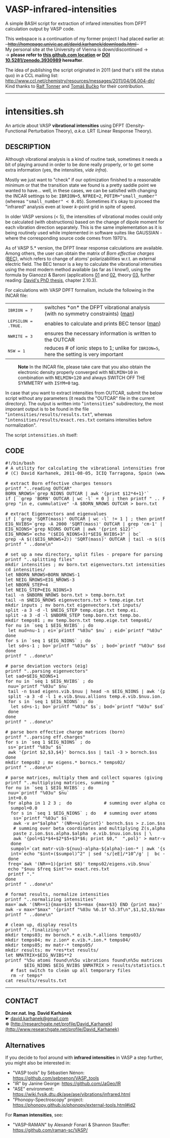 # VASP-infrared-intensities
A simple BASH script for extraction of infared intensities from DFPT calculation output by VASP code.

This webspace is a continuation of my former project I had placed earlier at:  
<del>&nbsp; http://homepage.univie.ac.at/david.karhanek/downloads.html &nbsp;</del>   
My personal site at the University of Vienna is down/discontinued ->  
 -> **please refer to [this github.com location](https://github.com/dakarhanek/VASP-infrared-intensities/) or [DOI 10.5281/zenodo.3930989](https://dx.doi.org/10.5281/zenodo.3930989) hereafter**.

The idea of publishing the script originated in 2011 (and that's still the status quo) in a CCL mailing list:   
http://www.ccl.net/chemistry/resources/messages/2011/04/06.004-dir/     
Kind thanks to [Ralf Tonner](https://www.researchgate.net/profile/Ralf-Tonner-Zech) and [Tomáš Bučko](https://www.researchgate.net/profile/Tomas_Bucko) for their contribution.

---

intensities.sh
==========
An article about VASP **vibrational intensities** using DFPT (Density-Functional Perturbation Theory), *a.k.a.* LRT (Linear Response Theory).

DESCRIPTION
---------------
Although vibrational analysis is a kind of routine task, sometimes it needs a bit of playing around in order to be done really properly, or to get some extra information (yes, the intensities, *vide infra*).

Mostly we just want to "check" if our optimization finished to a reasonable minimum or that the transition state we found is a pretty saddle point we wanted to have... well, in these cases, we can be satisfied with changing the INCAR settings to be: <tt>IBRION=5</tt>, <tt>NFREE=2</tt>, <tt>POTIM="small_number"</tt> (whereas <tt>"small_number" &lt; 0.05</tt>). Sometimes it's okay to proceed the "infrared" analysis even at lower *k*-point grid in spite of speed.

In older VASP versions (&lt; 5), the intensities of vibrational modes could only be calculated (with obstructions) based on the change of dipole moment for each vibration direction separately. This is the same implementation as it is being routinely used while implemented in software suites like GAUSSIAN - where the corresponding source code comes from 1970's.

As of VASP 5.* version, the DFPT linear response calculations are available. Among others, the user can obtain the matrix of *Born effective charges* ([BEC](http://cms.mpi.univie.ac.at/vasp/Berry_phase/node4.html)), which refers to change of atoms' polarizabilities w.r.t. an external electric field. The BEC tensor is a key to calculate the vibrational intensities using the most modern method available (as far as I know!), using the formula by Gianozzi & Baroni (applications [01](http://dx.doi.org/10.1063/1.466753) and [02](http://dx.doi.org/10.1103/PhysRevB.57.223), theory [03](http://dx.doi.org/10.1103/RevModPhys.73.515), further reading: [David's PhD thesis](http://othes.univie.ac.at/10117/), chapter 2.10.3).

For calculations with VASP DPFT formalism, include the following in the INCAR file:

<table> <tbody> 
 <tr> <td> <tt>IBRION = 7</tt> </td> <td> switches *on* the DFPT vibrational analysis (with no symmetry constraints) (<a href="http://cms.mpi.univie.ac.at/vasp/vasp/Optical_properties_density_functional_perturbation_theory_PT.html">man</a>) </td> </tr> 
 <tr> <td> <tt>LEPSILON = .TRUE.</tt> </td> <td> enables to calculate and prints BEC tensor (<a
href="http://cms.mpi.univie.ac.at/vasp/vasp/LEPSILON_static_dielectric_matrix_ion_clamped_piezoelectric_tensor_Born_effective_charges.html">man</a>) </td> </tr>
 <tr> <td> <tt>NWRITE = 3</tt> </td> <td> ensures the necessary information is written to the OUTCAR </td> </tr>
 <tr> <td> <tt>NSW = 1</tt> </td> <td> reduces # of ionic steps to 1; unlike for <tt>IBRION=5</tt>, here the setting is very important </td> </tr> </tbody>
</table>
      
<dl> <dd><b>Note</b> In the INCAR file, please take care that you also obtain the electronic density properly converged with <tt>NELMIN=10</tt> in combination with <tt>NELMIN=120</tt> and always SWITCH OFF THE SYMMETRY with <tt>ISYM=0</tt> tag. </dd> </dl>
      
In case that you want to extract intensities from OUTCAR, submit the below script without any parameters (it reads the "OUTCAR" file in the current directory). The output is written into "<tt>intensities</tt>" subdirectory, the most imporant output is to be found in the file "<tt>intensities/results/results.txt</tt>", whereas "<tt>intensities/results/exact.res.txt</tt> contains intensities before normalization".
      
The script <tt>intensities.sh</tt> itself:
      
CODE
---------------
<pre>#!/bin/bash  
# A utility for calculating the vibrational intensities from VASP output (OUTCAR)  
# (C) David Karhanek, 2011-08-05, ICIQ Tarragona, Spain (www.iciq.es)  
  
# extract Born effective charges tensors  
printf "..reading OUTCAR"  
BORN_NROWS=`grep NIONS OUTCAR | awk '{print $12*4+1}'`  
if [ `grep 'BORN' OUTCAR | wc -l` = 0 ] ; then printf " .. FAILED! Born effective charges missing! Bye! \n\n" ; exit 1 ; fi  
grep "in e, cummulative" -A $BORN_NROWS OUTCAR > born.txt  
   
# extract Eigenvectors and eigenvalues  
if [ `grep 'SQRT(mass)' OUTCAR | wc -l` != 1 ] ; then printf " .. FAILED! Restart VASP with NWRITE=3! Bye! \n\n" ; exit 1 ; fi  
EIG_NVIBS=`grep -A 2000 'SQRT(mass)' OUTCAR | grep 'cm-1' | wc -l`  
EIG_NIONS=`grep NIONS OUTCAR | awk '{print $12}'`  
EIG_NROWS=`echo "($EIG_NIONS+3)*$EIG_NVIBS+3" | bc`  
grep -A $(($EIG_NROWS+2)) 'SQRT(mass)' OUTCAR | tail -n $(($EIG_NROWS+1)) | sed 's/f\/i/fi /g' > eigenvectors.txt  
printf " ..done\n"  
   
# set up a new directory, split files - prepare for parsing  
printf "..splitting files"  
mkdir intensities ; mv born.txt eigenvectors.txt intensities/  
cd intensities/  
let NBORN_NROWS=BORN_NROWS-1  
let NEIG_NROWS=EIG_NROWS-3  
let NBORN_STEP=4  
let NEIG_STEP=EIG_NIONS+3  
tail -n $NBORN_NROWS born.txt > temp.born.txt  
tail -n $NEIG_NROWS eigenvectors.txt > temp.eige.txt  
mkdir inputs ; mv born.txt eigenvectors.txt inputs/  
split -a 3 -d -l $NEIG_STEP temp.eige.txt temp.ei.  
split -a 3 -d -l $NBORN_STEP temp.born.txt temp.bo.  
mkdir temps01 ; mv temp.born.txt temp.eige.txt temps01/  
for nu in `seq 1 $EIG_NVIBS` ; do  
 let nud=nu-1 ; ei=`printf "%03u" $nu` ; eid=`printf "%03u" $nud` ; mv temp.ei.$eid eigens.vib.$ei   
done  
for s in `seq 1 $EIG_NIONS` ; do  
 let sd=s-1 ; bo=`printf "%03u" $s` ; bod=`printf "%03u" $sd` ; mv temp.bo.$bod borncs.$bo   
done  
printf " ..done\n"  
   
# parse deviation vectors (eig)  
printf "..parsing eigenvectors"  
let sad=$EIG_NIONS+1  
for nu in `seq 1 $EIG_NVIBS` ; do  
 nuu=`printf "%03u" $nu`  
 tail -n $sad eigens.vib.$nuu | head -n $EIG_NIONS | awk '{print $4,$5,$6}' > e.vib.$nuu.allions  
 split -a 3 -d -l 1 e.vib.$nuu.allions temp.e.vib.$nuu.ion.  
 for s in `seq 1 $EIG_NIONS` ; do  
  let sd=s-1; bo=`printf "%03u" $s`; bod=`printf "%03u" $sd`; mv temp.e.vib.$nuu.ion.$bod e.vib.$nuu.ion.$bo  
 done  
done  
printf " ..done\n"  
  
# parse born effective charge matrices (born)  
printf "..parsing eff.charges"  
for s in `seq 1 $EIG_NIONS` ; do  
 ss=`printf "%03u" $s`  
 awk '{print $2,$3,$4}' borncs.$ss | tail -3 > bornch.$ss  
done  
mkdir temps02 ; mv eigens.* borncs.* temps02/  
printf " ..done\n"  
   
# parse matrices, multiply them and collect squares (giving intensities)  
printf "..multiplying matrices, summing "  
for nu in `seq 1 $EIG_NVIBS` ; do  
 nuu=`printf "%03u" $nu`  
 int=0.0  
 for alpha in 1 2 3 ;  do            # summing over alpha coordinates  
  sumpol=0.0  
  for s in `seq 1 $EIG_NIONS` ; do   # summing over atoms  
   ss=`printf "%03u" $s`  
   awk -v a="$alpha" '(NR==a){print}' bornch.$ss > z.ion.$ss.alpha.$alpha  
   # summing over beta coordinates and multiplying Z(s,alpha)*e(s) done by the following awk script  
   paste z.ion.$ss.alpha.$alpha  e.vib.$nuu.ion.$ss | \  
   awk '{pol=$1*$4+$2*$5+$3*$6; print $0,"  ",pol}' > matr-vib-${nuu}-alpha-${alpha}-ion-${ss}  
  done  
  sumpol=`cat matr-vib-${nuu}-alpha-${alpha}-ion-* | awk '{sum+=$7} END {print sum}'`  
  int=`echo "$int+($sumpol)^2" | sed 's/[eE]/*10^/g' |  bc -l`  
 done  
 freq=`awk '(NR==1){print $8}' temps02/eigens.vib.$nuu`  
 echo "$nuu $freq $int">> exact.res.txt  
 printf "."  
done  
printf " ..done\n"  
   
# format results, normalize intensities  
printf "..normalizing intensities"  
max=`awk '(NR==1){max=$3} $3>=max {max=$3} END {print max}' exact.res.txt`  
awk -v max="$max" '{printf "%03u %6.1f %5.3f\n",$1,$2,$3/max}' exact.res.txt > results.txt  
printf " ..done\n"  
   
# clean up, display results  
printf "..finalizing:\n"  
mkdir temps03; mv bornch.* e.vib.*.allions temps03/  
mkdir temps04; mv z.ion* e.vib.*.ion.* temps04/  
mkdir temps05; mv matr-* temps05/  
mkdir results; mv *res*txt results/  
let NMATRIX=$EIG_NVIBS**2  
printf "%5u atoms found\n%5u vibrations found\n%5u matrices evaluated" \  
       $EIG_NIONS $EIG_NVIBS $NMATRIX > results/statistics.txt  
  # fast switch to clean up all temporary files  
  rm -r temps*  
cat results/results.txt  
</pre>
---

CONTACT
---------------
**Dr.rer.nat. Ing. David Karhánek**  
&#9755; [david.karhanek@gmail.com](mailto:david.karhanek@gmail.com)  
&#9784; [http://researchgate.net/profile/David_Karhanek](http://www.researchgate.net/profile/David_Karhanek)

Alternatives
---------------
If you decide to fool around with **infrared intensities** in VASP a step further, you might also be interested in:
* "VASP tools" by Sébastien Nénon: https://github.com/sebnenon/VASP_tools
* "IR" by Janine George: https://github.com/JaGeo/IR
* "ASE" environment: https://wiki.fysik.dtu.dk/ase/ase/vibrations/infrared.html
* "Phonopy-Spectroscopy" project: https://phonopy.github.io/phonopy/external-tools.html#id2

For **Raman intensities**, see:
* "VASP-RAMAN" by Alexandr Fonari & Shannon Stauffer: https://github.com/raman-sc/VASP/
